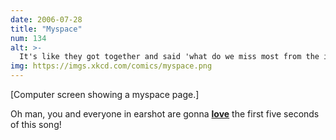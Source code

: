 ```yaml
---
date: 2006-07-28
title: "Myspace"
num: 134
alt: >-
  It's like they got together and said 'what do we miss most from the internet in 1998? that's right, embedded MIDI!'
img: https://imgs.xkcd.com/comics/myspace.png
---
```

[Computer screen showing a myspace page.]

Oh man, you and everyone in earshot are gonna **<u>love</u>** the first five seconds of this song!